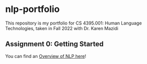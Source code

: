 # nlp-portfolio
This repository is my portfolio for CS 4395.001: Human Language Technologies, taken in Fall 2022 with Dr. Karen Mazidi

## Assignment 0: Getting Started
You can find an [Overview of NLP here]()! 
